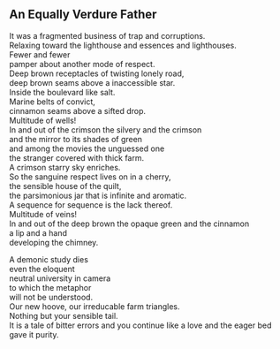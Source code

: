 An Equally Verdure Father
-------------------------
It was a fragmented business of trap and corruptions.  
Relaxing toward the lighthouse and essences and lighthouses.  
Fewer and fewer  
pamper about another mode of respect.  
Deep brown receptacles of twisting lonely road,  
deep brown seams above a inaccessible star.  
Inside the boulevard like salt.  
Marine belts of convict,  
cinnamon seams above a sifted drop.  
Multitude of wells!  
In and out of the crimson the silvery and the crimson  
and the mirror to its shades of green  
and among the movies the unguessed one  
the stranger covered with thick farm.  
A crimson starry sky enriches.  
So the sanguine respect lives on in a cherry,  
the sensible house of the quilt,  
the parsimonious jar that is infinite and aromatic.  
A sequence for sequence is the lack thereof.  
Multitude of veins!  
In and out of the deep brown the opaque green and the cinnamon  
a lip and a hand  
developing the chimney.  
  
A demonic study dies  
even the eloquent  
neutral university in camera  
to which the metaphor  
will not be understood.  
Our new hoove, our irreducable farm triangles.  
Nothing but your sensible tail.  
It is a tale of bitter errors and you continue like a love and the eager bed gave it purity.  
